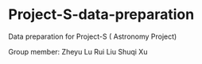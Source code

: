 # Project-S-data-preparation
Data preparation for Project-S ( Astronomy Project)

Group member:
Zheyu Lu
Rui Liu
Shuqi Xu
